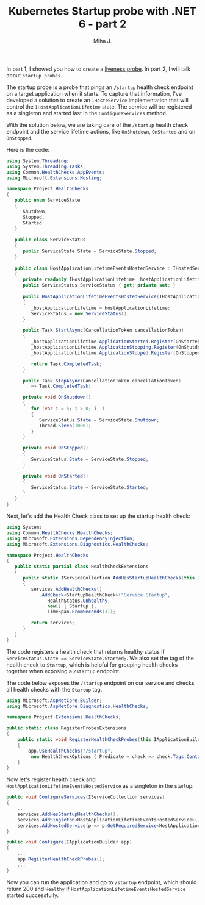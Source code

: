 ﻿---
layout: post
title: Kubernetes Startup probe with .NET 6 - part 2
excerpt_separator: <!--more-->
author: Miha J.
tags: .NET, net6, c#, kubernetes, startup probe
---

In part 1, I showed you how to create a [liveness probe](https://www.mihajakovac.com/kubernetes-liveness-probe-with-dot-net6/). In part 2, I will talk about `startup probes`.

The startup probe is a probe that pings an `/startup` health check endpoint on a target application when it starts. To capture that information, I've developed a solution to create an `IHosteService` implementation that will control the `IHostApplicationLifetime` state. The service will be registered as a singleton and started last in the `ConfigureServices` method.

With the solution below, we are taking care of the `/startup` health check endpoint and the service lifetime actions, like `OnShutdown`, `OnStarted` and on `OnStopped`.

Here is the code:

```c#
using System.Threading;
using System.Threading.Tasks;
using Common.HealthChecks.AppEvents;
using Microsoft.Extensions.Hosting;

namespace Project.HealthChecks
{
   public enum ServiceState
   {
	  Shutdown,
      Stopped,
	  Started
   }
	
   public class ServiceStatus
   {
	  public ServiceState State = ServiceState.Stopped;
   }
	
   public class HostApplicationLifetimeEventsHostedService : IHostedService
   {
      private readonly IHostApplicationLifetime _hostApplicationLifetime;
      public ServiceStatus ServiceStatus { get; private set; }
      
      public HostApplicationLifetimeEventsHostedService(IHostApplicationLifetime hostApplicationLifetime)
      {
         _hostApplicationLifetime = hostApplicationLifetime;
         ServiceStatus = new ServiceStatus();
      }

      public Task StartAsync(CancellationToken cancellationToken)
      {
         _hostApplicationLifetime.ApplicationStarted.Register(OnStarted);
         _hostApplicationLifetime.ApplicationStopping.Register(OnShutdown);
         _hostApplicationLifetime.ApplicationStopped.Register(OnStopped);

         return Task.CompletedTask;
      }

      public Task StopAsync(CancellationToken cancellationToken)
         => Task.CompletedTask;

      private void OnShutdown()
      {
         for (var i = 5; i > 0; i--)
         {
            ServiceStatus.State = ServiceState.Shutdown;
            Thread.Sleep(1000);
         }
      }

      private void OnStopped()
      {
         ServiceStatus.State = ServiceState.Stopped;
      }

      private void OnStarted()
      {
         ServiceStatus.State = ServiceState.Started;
      }
   }
}
```

Next, let's add the Health Check class to set up the startup health check:

```c#
using System;
using Common.HealthChecks.HealthChecks;
using Microsoft.Extensions.DependencyInjection;
using Microsoft.Extensions.Diagnostics.HealthChecks;

namespace Project.HealthChecks
{
   public static partial class HealthCheckExtensions
   {
      public static IServiceCollection AddHesStartupHealthChecks(this IServiceCollection services)
      {
         services.AddHealthChecks()
            .AddCheck<StartupHealthCheck>("Service Startup",
               HealthStatus.Unhealthy,
               new[] { Startup },
               TimeSpan.FromSeconds(3));

         return services;
      }
   }
}
```

The code registers a health check that returns healthy status if `ServiceStatus.State == ServiceState.Started;`. We also set the tag of the health check to `Startup`, which is helpful for grouping health checks together when exposing a `/startup` endpoint.

The code below exposes the `/startup` endpoint on our service and checks all health checks with the `Startup` tag.

```c#
using Microsoft.AspNetCore.Builder;
using Microsoft.AspNetCore.Diagnostics.HealthChecks;

namespace Project.Extensions.HealthChecks;

public static class RegisterProbesExtensions
{
    public static void RegisterHealthCheckProbes(this IApplicationBuilder app)
    {
        app.UseHealthChecks("/startup",
         new HealthCheckOptions { Predicate = check => check.Tags.Contains(HealthCheckExtensions.Startup) });
    }
}
```

Now let's register health check and `HostApplicationLifetimeEventsHostedService` as a singleton in the startup:

```c#
public void ConfigureServices(IServiceCollection services)
{
    ...
    services.AddHesStartupHealthChecks();
    services.AddSingleton<HostApplicationLifetimeEventsHostedService>();
    services.AddHostedService(p => p.GetRequiredService<HostApplicationLifetimeEventsHostedService>());
}

public void Configure(IApplicationBuilder app)
{
    ...      
    app.RegisterHealthCheckProbes();
    ...
}
```

Now you can run the application and go to `/startup` endpoint, which should return 200 and `Healthy` if `HostApplicationLifetimeEventsHostedService` started successfully.
